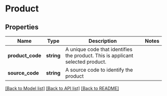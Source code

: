 # Product

## Properties
Name | Type | Description | Notes
------------ | ------------- | ------------- | -------------
**product_code** | **string** | A unique code that identifies the product. This is applicant selected product. | 
**source_code** | **string** | A source code to identify the product | 

[[Back to Model list]](../../README.md#documentation-for-models) [[Back to API list]](../../README.md#documentation-for-api-endpoints) [[Back to README]](../../README.md)

